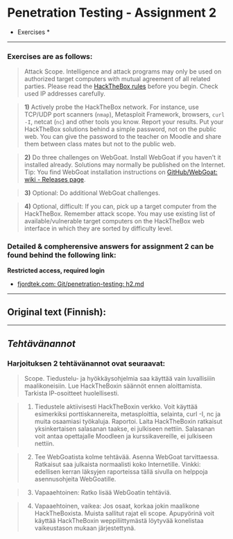 Penetration Testing - Assignment 2
==============

* Exercises *
--------------

### Exercises are as follows:

> Attack Scope. Intelligence and attack programs may only be used on authorized target computers with mutual agreement of all related parties. Please read the [HackTheBox rules](https://www.hackthebox.eu/tos) before you begin. Check used IP addresses carefully.

> **1)** Actively probe the HackTheBox network. For instance, use TCP/UDP port scanners (`nmap`), Metasploit Framework, browsers, `curl -I`, netcat (`nc`) and other tools you know. Report your results. Put your HackTheBox solutions behind a simple password, not on the public web. You can give the password to the teacher on Moodle and share them between class mates but not to the public web.

> **2)** Do three challenges on WebGoat. Install WebGoat if you haven't it installed already. Solutions may normally be published on the Internet. Tip: You find WebGoat installation instructions on [GitHub/WebGoat: wiki - Releases page](https://github.com/WebGoat/WebGoat/wiki#releases).

> **3)** Optional: Do additional WebGoat challenges.

> **4)** Optional, difficult: If you can, pick up a target computer from the HackTheBox. Remember attack scope. You may use existing list of available/vulnerable target computers on the HackTheBox web interface in which they are sorted by difficulty level.

### Detailed & compherensive answers for assignment 2 can be found behind the following link:

**Restricted access, required login**

- [fjordtek.com: Git/penetration-testing: h2.md](https://fjordtek.com/git/Fincer/penetration-testing/src/branch/master/exercises/h2.md)

--------------

## Original text (Finnish):

--------------

*Tehtävänannot*
--------------

### Harjoituksen 2 tehtävänannot ovat seuraavat:

> Scope. Tiedustelu- ja hyökkäysohjelmia saa käyttää vain luvallisiiin maalikoneisiin. Lue HackTheBoxin säännöt ennen aloittamista. Tarkista IP-osoitteet huolellisesti.

> 1) Tiedustele aktiivisesti HackTheBoxin verkko. Voit käyttää esimerkiksi porttiskannereita, metasploittia, selainta, curl -I, nc ja muita osaamiasi työkaluja. Raportoi. Laita HackTheBoxin ratkaisut yksinkertaisen salasanan taakse, ei julkiseen nettiin. Salasanan voit antaa opettajalle Moodleen ja kurssikavereille, ei julkiseen nettiin.

> 2) Tee WebGoatista kolme tehtävää. Asenna WebGoat tarvittaessa. Ratkaisut saa julkaista normaalisti koko Internetille. Vinkki: edellisen kerran läksyjen raporteissa tällä sivulla on helppoja asennusohjeita WebGoatille.

> 3) Vapaaehtoinen: Ratko lisää WebGoatin tehtäviä.

> 4) Vapaaehtoinen, vaikea: Jos osaat, korkaa jokin maalikone HackTheBoxista. Muista sallitut rajat eli scope. Apupyörinä voit käyttää HackTheBoxin weppiliittymästä löytyvää konelistaa vaikeustason mukaan järjestettynä.
